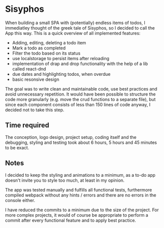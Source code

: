# Sisyphos

When building a small SPA with (potentially) endless items of todos, I immediatley thought of the greek tale of Sisyphos, so I decided to call the App this way. This is a quick overview of all implemented features:

- Adding, editing, deleting a todo item
- Mark a todo as completed
- Filter the todo based on its status
- use localstorage to persist items after reloading
- implementation of drap and drop functionality with the help of a lib called react-dnd
- due dates and highlighting todos, when overdue
- basic resonsive design

The goal was to write clean and maintainable code, use best practices and avoid unnecessary repetition. It would have been possible to structure the code more granularly (e.g. move the crud functions to a separate file), but since each component consists of less than 150 lines of code anyway, I decided not to take this step.

## Time required

The conception, logo design, project setup, coding itself and the debugging, styling and testing took about 6 hours, 5 hours and 45 minutes to be exact.

## Notes

I decided to keep the styling and animations to a minimum, as a to-do app doesn't invite you to style too much, at least in my opinion.

The app was tested manually and fulfills all functional tests, furthermore compiled webpack without any hints / errors and there are no errors in the console either.

I have reduced the commits to a minimum due to the size of the project. For more complex projects, it would of course be appropriate to perform a commit after every functional feature and to apply best practice.
